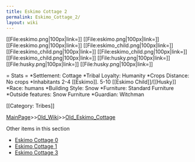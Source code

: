 ```yaml
---
title: Eskimo Cottage 2
permalink: Eskimo_Cottage_2/
layout: wiki
---
```

[[File:eskimo.png|100px|link=]]
[[File:eskimo.png|100px|link=]]
[[File:eskimo.png|100px|link=]]
[[File:eskimo_child.png|100px|link=]]
[[File:eskimo_child.png|100px|link=]]
[[File:eskimo_child.png|100px|link=]]
[[File:eskimo_child.png|100px|link=]]
[[File:husky.png|100px|link=]]
[[File:husky.png|100px|link=]]
[[File:husky.png|100px|link=]]

= Stats =
*Settlement: Cottage
*Tribal Loyalty: Humanity
*Crops Distance: No crops
*Inhabitants 2-4 [[Eskimo]]. 5-10 [[Eskimo Child]]/[[Husky]]
*Race: humans 
*Building Style: Snow
*Furniture: Standard Furniture
*Outside features: Snow Furniture
*Guardian: Witchman 
 
[[Category: Tribes]]

[MainPage](/keeperrl_wiki/ "wikilink")>>[Old_Wiki](/keeperrl_wiki/Old_Wiki "wikilink")>>[Old_Eskimo_Cottage](/keeperrl_wiki/Old_Eskimo_Cottage "wikilink")

Other items in this section
-    [Eskimo Cottage 0](/keeperrl_wiki/Eskimo_Cottage_0 "wikilink")
-    [Eskimo Cottage 1](/keeperrl_wiki/Eskimo_Cottage_1 "wikilink")
-    [Eskimo Cottage 3](/keeperrl_wiki/Eskimo_Cottage_3 "wikilink")
